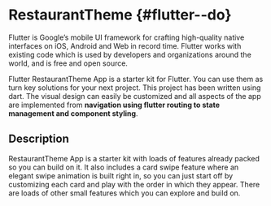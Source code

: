 # RestaurantTheme {#flutter--do}

Flutter is Google’s mobile UI framework for crafting high-quality native interfaces on iOS, Android and Web in record time. Flutter works with existing code which is used by developers and organizations around the world, and is free and open source.

Flutter RestaurantTheme App is a starter kit for Flutter. You can use them as turn key solutions for your next project. This project has been written using dart. The visual design can easily be customized and all aspects of the app are implemented from **navigation using flutter routing to state management and component styling**.

## Description

RestaurantTheme App is a starter kit with loads of features already packed so you can build on it. It also includes a card swipe feature where an elegant swipe animation is built right in, so you can just start off by customizing each card and play with the order in which they appear. There are loads of other small features which you can explore and build on.
